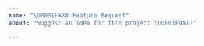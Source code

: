 ```yaml
---
name: "\U0001F680 Feature Request"
about: "Suggest an idea for this project \U0001F4A1!"

---
```


<!-- ⚠️ Make sure to check the open and closed issues before submitting yours! -->
